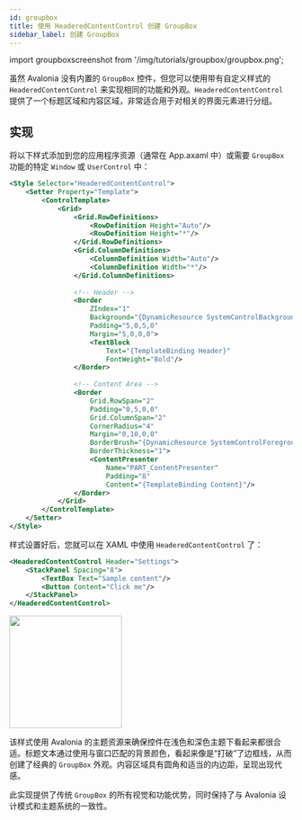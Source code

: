 ```yaml
---
id: groupbox
title: 使用 HeaderedContentControl 创建 GroupBox
sidebar_label: 创建 GroupBox
---
```


import groupboxscreenshot from '/img/tutorials/groupbox/groupbox.png';


虽然 Avalonia 没有内置的 `GroupBox` 控件，但您可以使用带有自定义样式的 `HeaderedContentControl` 来实现相同的功能和外观。`HeaderedContentControl` 提供了一个标题区域和内容区域，非常适合用于对相关的界面元素进行分组。

<GitHubSampleLink title="自定义 GroupBox" link="https://github.com/AvaloniaUI/AvaloniaUI.QuickGuides/tree/main/GroupBox"/>

## 实现
将以下样式添加到您的应用程序资源（通常在 App.axaml 中）或需要 `GroupBox` 功能的特定 `Window` 或 `UserControl` 中：

```xml title='XAML'
<Style Selector="HeaderedContentControl">
    <Setter Property="Template">
        <ControlTemplate>
            <Grid>
                <Grid.RowDefinitions>
                    <RowDefinition Height="Auto"/>
                    <RowDefinition Height="*"/>
                </Grid.RowDefinitions>
                <Grid.ColumnDefinitions>
                    <ColumnDefinition Width="Auto"/>
                    <ColumnDefinition Width="*"/>
                </Grid.ColumnDefinitions>
        
                <!-- Header -->
                <Border 
                    ZIndex="1" 
                    Background="{DynamicResource SystemControlBackgroundAltHighBrush}" 
                    Padding="5,0,5,0" 
                    Margin="5,0,0,0">
                    <TextBlock 
                        Text="{TemplateBinding Header}" 
                        FontWeight="Bold"/>
                </Border>
        
                <!-- Content Area -->
                <Border 
                    Grid.RowSpan="2" 
                    Padding="0,5,0,0"
                    Grid.ColumnSpan="2"
                    CornerRadius="4"
                    Margin="0,10,0,0"
                    BorderBrush="{DynamicResource SystemControlForegroundBaseMediumBrush}"
                    BorderThickness="1">
                    <ContentPresenter 
                        Name="PART_ContentPresenter"
                        Padding="8"
                        Content="{TemplateBinding Content}"/>
                </Border>
            </Grid>
        </ControlTemplate>
    </Setter>
</Style>
```

样式设置好后，您就可以在 XAML 中使用 `HeaderedContentControl` 了：

```xml title='XAML'
<HeaderedContentControl Header="Settings">
    <StackPanel Spacing="8">
        <TextBox Text="Sample content"/>
        <Button Content="Click me"/>
    </StackPanel>
</HeaderedContentControl>
```

<img className="center" src={groupboxscreenshot} width="200"/>

该样式使用 Avalonia 的主题资源来确保控件在浅色和深色主题下看起来都很合适。标题文本通过使用与窗口匹配的背景颜色，看起来像是“打破”了边框线，从而创建了经典的 `GroupBox` 外观。内容区域具有圆角和适当的内边距，呈现出现代感。

此实现提供了传统 `GroupBox` 的所有视觉和功能优势，同时保持了与 Avalonia 设计模式和主题系统的一致性。